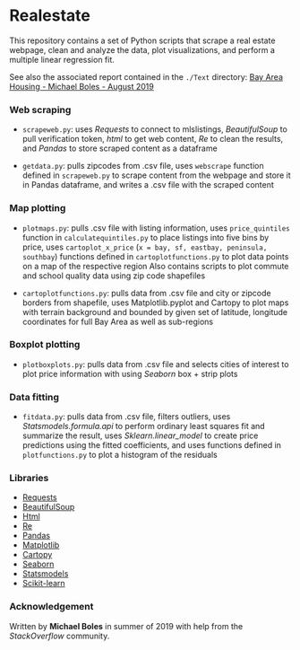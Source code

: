 # Realestate
This repository contains a set of Python scripts that scrape a real estate webpage, clean and analyze the data, plot visualizations, and perform a multiple linear regression fit.

See also the associated report contained in the `./Text` directory: [Bay Area Housing - Michael Boles - August 2019](https://github.com/mboles01/Realestate/blob/master/Text/Bay%20Area%20Housing%20-%20Michael%20Boles%20-%20August%202019.pdf)

### Web scraping
* `scrapeweb.py`: uses *Requests* to connect to mlslistings, *BeautifulSoup* to pull verification token, *html* to get web content, *Re* to clean the results, and *Pandas* to store scraped content as a dataframe

* `getdata.py`: pulls zipcodes from .csv file, uses `webscrape` function defined in `scrapeweb.py` to scrape content from the webpage and store it in Pandas dataframe, and writes a .csv file with the scraped content

### Map plotting
* `plotmaps.py`: pulls .csv file with listing information, uses `price_quintiles` function in `calculatequintiles.py` to place listings into five bins by price, uses `cartoplot_x_price` (`x = bay, sf, eastbay, peninsula, southbay`) functions defined in `cartoplotfunctions.py` to plot data points on a map of the respective region Also contains scripts to plot commute and school quality data using zip code shapefiles 

* `cartoplotfunctions.py`: pulls data from .csv file and city or zipcode borders from shapefile, uses Matplotlib.pyplot and Cartopy to plot maps with terrain background and bounded by given set of latitude, longitude coordinates for full Bay Area as well as sub-regions

### Boxplot plotting
* `plotboxplots.py`: pulls data from .csv file and selects cities of interest to plot price information with using *Seaborn* box + strip plots

### Data fitting 
* `fitdata.py`: pulls data from .csv file, filters outliers, uses *Statsmodels.formula.api* to perform ordinary least squares fit and summarize the result, uses *Sklearn.linear_model* to create price predictions using the fitted coefficients, and uses functions defined in `plotfunctions.py` to plot a histogram of the residuals

### Libraries
* [Requests](https://2.python-requests.org/en/master/)
* [BeautifulSoup](https://pypi.org/project/beautifulsoup4/)
* [Html](https://pypi.org/project/html/)
* [Re](https://docs.python.org/3/library/re.html)
* [Pandas](https://pandas.pydata.org/)
* [Matplotlib](https://matplotlib.org/)
* [Cartopy](https://scitools.org.uk/cartopy/docs/latest/)
* [Seaborn](https://seaborn.pydata.org/)
* [Statsmodels](https://www.statsmodels.org/stable/index.html)
* [Scikit-learn](https://scikit-learn.org/stable/)

### Acknowledgement
Written by **Michael Boles** in summer of 2019 with help from the *StackOverflow* community.
